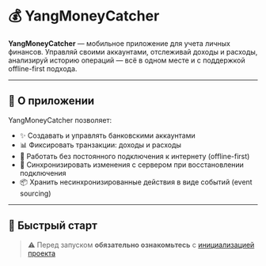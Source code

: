 # 💰 YangMoneyCatcher

**YangMoneyCatcher** — мобильное приложение для учета личных финансов. Управляй своими аккаунтами, отслеживай доходы и расходы, анализируй историю операций — всё в одном месте и с поддержкой offline-first подхода.

---

## 📱 О приложении

YangMoneyCatcher позволяет:
- ✨ Создавать и управлять банковскими аккаунтами
- 📊 Фиксировать транзакции: доходы и расходы
- 🔁 Работать без постоянного подключения к интернету (offline-first)
- 🔄 Синхронизировать изменения с сервером при восстановлении подключения
- 📦 Хранить несинхронизированные действия в виде событий (event sourcing)

---

## 🚀 Быстрый старт

> ⚠️ Перед запуском **обязательно ознакомьтесь** с [инициализацией проекта](docs/initialization.md)

